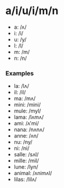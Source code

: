 # a/i/u/i/m/n

- a: /ʌ/
- i: /i/
- u: /y/
- l: /l/
- m: /m/
- n: /n/

### Examples

- la: /lʌ/
- il: /il/
- ma: /mʌ/
- mini: /mini/
- mule: /myl/
- lama: /lʌmʌ/
- ami: /ʌ'mi/
- nana: /nʌnʌ/
- anne: /ʌn/
- nu: /ny/
- ni: /ni/
- salle: /sʌl/
- mille: /mil/
- lune: /lyn/
- animal: /ʌnimʌl/
- lilas: /lilʌ/
